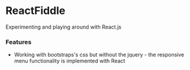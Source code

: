 # ReactFiddle
Experimenting and playing around with React.js
### Features
 - Working with bootstraps's css but without the jquery - the responsive menu functionality is implemented with React
